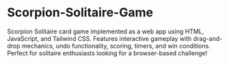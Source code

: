 # Scorpion-Solitaire-Game
Scorpion Solitaire card game implemented as a web app using HTML, JavaScript, and Tailwind CSS. Features interactive gameplay with drag-and-drop mechanics, undo functionality, scoring, timers, and win conditions. Perfect for solitaire enthusiasts looking for a browser-based challenge!
